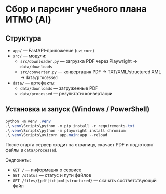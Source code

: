 # Сбор и парсинг учебного плана ИТМО (AI)

## Структура

- `app/` — FastAPI-приложение (`uvicorn`)
- `src/` — модули:
  - `src/downloader.py` — загрузка PDF через Playwright → `data/downloads`
  - `src/converter.py` — конвертация PDF → TXT/XML/structured XML → `data/processed`
- `data/` — артефакты:
  - `data/downloads` — загруженные PDF
  - `data/processed` — результаты конвертации

## Установка и запуск (Windows / PowerShell)

```powershell
python -m venv .venv
.\.venv\Scripts\python -m pip install -r requirements.txt
.\.venv\Scripts\python -m playwright install chromium
.\.venv\Scripts\uvicorn app.main:app --reload
```

После старта сервер сходит на страницу, скачает PDF и подготовит файлы в `data/processed`.

Эндпоинты:
- `GET /` — информация о сервисе
- `GET /status` — статус и пути файлов
- `GET /files/{pdf|txt|xml|structured}` — скачать соответствующий файл 